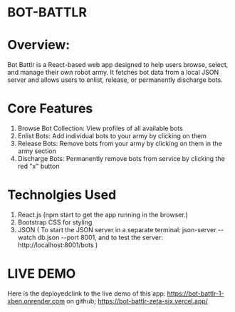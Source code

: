 # BOT-BATTLR
# Overview:
Bot Battlr is a React-based web app designed to help users browse, select, and manage their own robot army. It fetches bot data from a local JSON server and allows users to enlist, release, or permanently discharge bots.


# Core Features
1. Browse Bot Collection: View profiles of all available bots
2. Enlist Bots: Add individual bots to your army by clicking on them
3. Release Bots: Remove bots from your army by clicking on them in the army section
4. Discharge Bots: Permanently remove bots from service by clicking the red "x" button

# Technolgies Used
1. React.js (npm start to get the app running in the browser.)
2. Bootstrap CSS for styling
3. JSON ( To start the JSON server in a separate terminal: json-server --watch db.json --port 8001, and to test the server: http://localhost:8001/bots )


# LIVE DEMO

Here is the deployedclink to the live demo of this app: https://bot-battlr-1-xben.onrender.com  on github; https://bot-battlr-zeta-six.vercel.app/